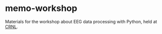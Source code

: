# memo-workshop

Materials for the workshop about EEG data processing with Python, held at [CRNL](https://crnl.univ-lyon1.fr/index.php/en).
